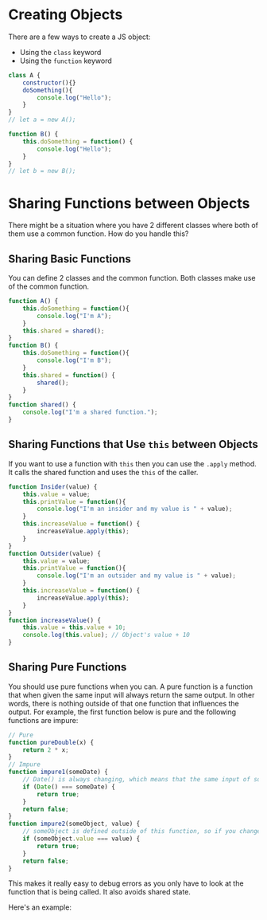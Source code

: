 # Creating Objects
There are a few ways to create a JS object:
* Using the `class` keyword
* Using the `function` keyword

```js
class A {
    constructor(){}
    doSomething(){
        console.log("Hello");
    }
}
// let a = new A();

function B() {
    this.doSomething = function() {
        console.log("Hello");
    }
}
// let b = new B();
```

# Sharing Functions between Objects
There might be a situation where you have 2 different classes where both of them use a common function. How do you handle this?

## Sharing Basic Functions

You can define 2 classes and the common function. Both classes make use of the common function.
```js
function A() {
    this.doSomething = function(){
        console.log("I'm A");
    }
    this.shared = shared();
}
function B() {
    this.doSomething = function(){
        console.log("I'm B");
    }
    this.shared = function() {
        shared();
    }
}
function shared() {
    console.log("I'm a shared function.");
}
```

## Sharing Functions that Use `this` between Objects

If you want to use a function with `this` then you can use the `.apply` method. It calls the shared function and uses the `this` of the caller.

```js
function Insider(value) {
    this.value = value;
    this.printValue = function(){
        console.log("I'm an insider and my value is " + value);
    }
    this.increaseValue = function() {
        increaseValue.apply(this);
    }
}
function Outsider(value) {
    this.value = value;
    this.printValue = function(){
        console.log("I'm an outsider and my value is " + value);
    }
    this.increaseValue = function() {
        increaseValue.apply(this);
    }
}
function increaseValue() {
    this.value = this.value + 10;
    console.log(this.value); // Object's value + 10
}
```

## Sharing Pure Functions

You should use pure functions when you can. A pure function is a function that when given the same input will always return the same output. In other words, there is nothing outside of that one function that influences the output. For example, the first function below is pure and the following functions are impure:
```js
// Pure
function pureDouble(x) {
    return 2 * x; 
}
// Impure
function impure1(someDate) {
    // Date() is always changing, which means that the same input of someDate will produce different outputs, so not pure
    if (Date() === someDate) {
        return true;
    }
    return false;
}
function impure2(someObject, value) {
    // someObject is defined outside of this function, so if you change its value outside of this function, then the output will change. That violates our definition of a pure function.
    if (someObject.value === value) {
        return true;
    }
    return false;
}
```

This makes it really easy to debug errors as you only have to look at the function that is being called. It also avoids shared state.

Here's an example:





